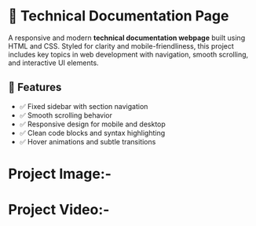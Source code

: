 # 📘 Technical Documentation Page

A responsive and modern **technical documentation webpage** built using HTML and CSS. Styled for clarity and mobile-friendliness, this project includes key topics in web development with navigation, smooth scrolling, and interactive UI elements.

## 📌 Features

- ✅ Fixed sidebar with section navigation
- ✅ Smooth scrolling behavior
- ✅ Responsive design for mobile and desktop
- ✅ Clean code blocks and syntax highlighting
- ✅ Hover animations and subtle transitions

# Project Image:-



# Project Video:-


